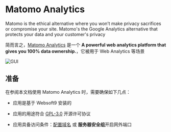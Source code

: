 # Matomo Analytics

Matomo is the ethical alternative where you won’t make privacy sacrifices or compromise your site. Matomo's the Google Analytics alternative that protects your data and your customer's privacy

简而言之，[Matomo Analytics](https://matomo.org/) 是一个 **A powerful web analytics platform that gives you 100% data ownership.**，它被用于 Web Analytics  等场景


![GUI](https://libs.websoft9.com/Websoft9/DocsPicture/zh/matomo/matomo-show-websoft9.png)


## 准备

在参阅本文档使用 Matomo Analytics 时，需要确保如下几点：

- 应用是基于 Websoft9 安装的

- 应用的用途符合 [GPL-3.0](https://opensource.org/licenses/GPL-3.0) 开源许可协议

- 应用具备访问条件：[配置域名](./guide/appsetdomain) 或 **服务器安全组**开启网外端口
